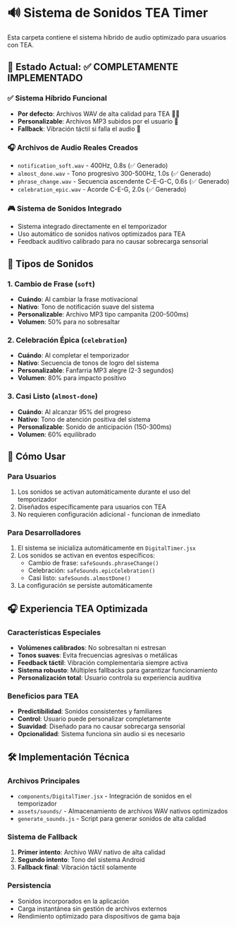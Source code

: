 # 🔊 Sistema de Sonidos TEA Timer

Esta carpeta contiene el sistema híbrido de audio optimizado para usuarios con TEA.

## 🎯 **Estado Actual: ✅ COMPLETAMENTE IMPLEMENTADO**

### ✅ **Sistema Híbrido Funcional**
- **Por defecto**: Archivos WAV de alta calidad para TEA 🎵✨
- **Personalizable**: Archivos MP3 subidos por el usuario 🎵
- **Fallback**: Vibración táctil si falla el audio 📳

### 🎧 **Archivos de Audio Reales Creados**
- `notification_soft.wav` - 400Hz, 0.8s (✅ Generado)
- `almost_done.wav` - Tono progresivo 300-500Hz, 1.0s (✅ Generado)  
- `phrase_change.wav` - Secuencia ascendente C-E-G-C, 0.6s (✅ Generado)
- `celebration_epic.wav` - Acorde C-E-G, 2.0s (✅ Generado)

### 🎮 **Sistema de Sonidos Integrado**
- Sistema integrado directamente en el temporizador
- Uso automático de sonidos nativos optimizados para TEA
- Feedback auditivo calibrado para no causar sobrecarga sensorial

## 🎵 **Tipos de Sonidos**

### 1. **Cambio de Frase** (`soft`)
- **Cuándo**: Al cambiar la frase motivacional
- **Nativo**: Tono de notificación suave del sistema
- **Personalizable**: Archivo MP3 tipo campanita (200-500ms)
- **Volumen**: 50% para no sobresaltar

### 2. **Celebración Épica** (`celebration`)
- **Cuándo**: Al completar el temporizador
- **Nativo**: Secuencia de tonos de logro del sistema
- **Personalizable**: Fanfarria MP3 alegre (2-3 segundos)
- **Volumen**: 80% para impacto positivo

### 3. **Casi Listo** (`almost-done`)
- **Cuándo**: Al alcanzar 95% del progreso
- **Nativo**: Tono de atención positiva del sistema
- **Personalizable**: Sonido de anticipación (150-300ms)
- **Volumen**: 60% equilibrado

## 📱 **Cómo Usar**

### Para Usuarios
1. Los sonidos se activan automáticamente durante el uso del temporizador
2. Diseñados específicamente para usuarios con TEA
3. No requieren configuración adicional - funcionan de inmediato

### Para Desarrolladores
1. El sistema se inicializa automáticamente en `DigitalTimer.jsx`
2. Los sonidos se activan en eventos específicos:
   - Cambio de frase: `safeSounds.phraseChange()`
   - Celebración: `safeSounds.epicCelebration()` 
   - Casi listo: `safeSounds.almostDone()`
3. La configuración se persiste automáticamente

## 🎧 **Experiencia TEA Optimizada**

### Características Especiales
- **Volúmenes calibrados**: No sobresaltan ni estresan
- **Tonos suaves**: Evita frecuencias agresivas o metálicas  
- **Feedback táctil**: Vibración complementaria siempre activa
- **Sistema robusto**: Múltiples fallbacks para garantizar funcionamiento
- **Personalización total**: Usuario controla su experiencia auditiva

### Beneficios para TEA
- **Predictibilidad**: Sonidos consistentes y familiares
- **Control**: Usuario puede personalizar completamente
- **Suavidad**: Diseñado para no causar sobrecarga sensorial
- **Opcionalidad**: Sistema funciona sin audio si es necesario

## 🛠️ **Implementación Técnica**

### Archivos Principales
- `components/DigitalTimer.jsx` - Integración de sonidos en el temporizador
- `assets/sounds/` - Almacenamiento de archivos WAV nativos optimizados
- `generate_sounds.js` - Script para generar sonidos de alta calidad

### Sistema de Fallback
1. **Primer intento**: Archivo WAV nativo de alta calidad
2. **Segundo intento**: Tono del sistema Android
3. **Fallback final**: Vibración táctil solamente

### Persistencia
- Sonidos incorporados en la aplicación
- Carga instantánea sin gestión de archivos externos
- Rendimiento optimizado para dispositivos de gama baja
